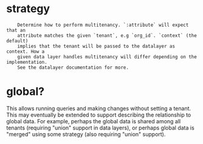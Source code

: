 
# strategy
        Determine how to perform multitenancy. `:attribute` will expect that an
        attribute matches the given `tenant`, e.g `org_id`. `context` (the default)
        implies that the tenant will be passed to the datalayer as context. How a
        given data layer handles multitenancy will differ depending on the implementation.
        See the datalayer documentation for more.


# global?

This allows running queries
        and making changes without setting a tenant. This may eventually be extended to support
        describing the relationship to global data. For example, perhaps the global data is
        shared among all tenants (requiring "union" support in data layers), or perhaps global
        data is "merged" using some strategy (also requiring "union" support).